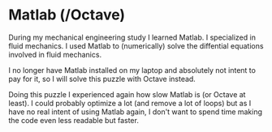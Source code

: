 # Matlab (/Octave)

During my mechanical engineering study I learned Matlab. I specialized in fluid mechanics. I used Matlab to (numerically) solve the diffential equations involved in fluid mechanics.

I no longer have Matlab installed on my laptop and absolutely not intent to pay for it, so I will solve this puzzle with Octave instead.

Doing this puzzle I experienced again how slow Matlab is (or Octave at least). I could probably optimize a lot (and remove a lot of loops) but as I have no real intent of using Matlab again, I don't want to spend time making the code even less readable but faster.
